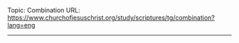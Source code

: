Topic: Combination
URL: https://www.churchofjesuschrist.org/study/scriptures/tg/combination?lang=eng

---

